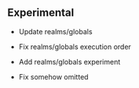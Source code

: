 ﻿## Experimental

- Update realms/globals

- Fix realms/globals execution order

- Add realms/globals experiment

- Fix somehow omitted <title> tags around titles

- Fix titles

- Fix titles in modules/alpha

- Add partial dynamicImport to modules/alpha

- Improve modules/alpha bootstrapping

- Fix modules/alpha bootstrapping

---

## Components

- Cleanup old files

- Move component.js, attributes.js, properties.js to lib

- Cleanup components.js

- Update types.d.ts

- Update components/lib

- Update component.js

- Undo code-editor/elements/source-\* external css styles

---

## Quench

- Cleanup components.js

- Delete render.html

- Update assets.spec.js

- Rebuild bundles

- Update components dependencies

---

## Pholio

- Rebuild bundle

- Update helpers.js dependencies to /components

- Improve encapsulation using properties instead of scoped variables

---

## smotaal.io

- Update .gitignore

- Add experimental markout/styles/preload.js - with ./alpha ./beta entr… …

- Add browser/dynamicImport.js

- Move console to separate repo

- Add `start` script to package.json (`npx http-server …`)

- Move experimental dom-console to /console/experiments/dom-console

- Add /console

- Remove checkerboard from index.html

- Create index.html

- Fix markout/preview.js resource duplication with poorly formed url

- Update README

- Cleanup unneeded root files

- Update .gitignore

- Cleanup unused rollup.config.js and bundle script

- Relink ./markout from ./packages/markout

- Move ./markout into ./packages

- Switch to flat structure using with `npx http-server … -P`

- Update tasks

- Update markout preview

- Update .gitignore

- Update root files
